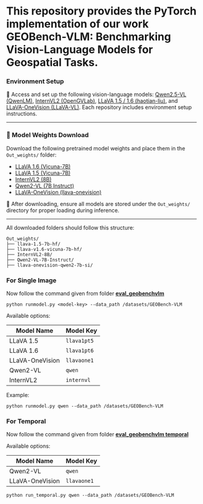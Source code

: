 <h1>This repository provides the <strong>PyTorch implementation</strong> of our work <strong>GEOBench-VLM: Benchmarking Vision-Language Models for Geospatial Tasks</strong>.</h1>


### Environment Setup

🔗 Access and set up the following vision-language models: [Qwen2.5-VL (QwenLM)](https://github.com/QwenLM/Qwen2.5-VL), [InternVL2 (OpenGVLab)](https://github.com/OpenGVLab/InternVL), [LLaVA 1.5 / 1.6 (haotian-liu)](https://github.com/haotian-liu/LLaVA), and [LLaVA-OneVision (LLaVA-VL)](https://github.com/LLaVA-VL/LLaVA-NeXT). Each repository includes environment setup instructions.

<hr>

### 🔻 Model Weights Download

Download the following pretrained model weights and place them in the `Out_weights/` folder:

- [LLaVA 1.6 (Vicuna-7B)](https://huggingface.co/llava-hf/llava-v1.6-vicuna-7b-hf)  
- [LLaVA 1.5 (Vicuna-7B)](https://huggingface.co/llava-hf/llava-1.5-7b-hf)  
- [InternVL2 (8B)](https://huggingface.co/OpenGVLab/InternVL2-8B)  
- [Qwen2-VL (7B Instruct)](https://huggingface.co/Qwen/Qwen2-VL-7B-Instruct)  
- [LLaVA-OneVision (llava-onevision)](https://huggingface.co/lmms-lab/llava-onevision-qwen2-7b-si)

📁 After downloading, ensure all models are stored under the `Out_weights/` directory for proper loading during inference.

<hr>

All downloaded folders should follow this structure:

```
Out_weights/
├── llava-1.5-7b-hf/
├── llava-v1.6-vicuna-7b-hf/
├── InternVL2-8B/
├── Qwen2-VL-7B-Instruct/
├── llava-onevision-qwen2-7b-si/
```

### For Single Image

Now follow the command given from folder <strong>[eval_geobenchvlm](eval_geobenchvlm)</strong>

```
python runmodel.py <model-key> --data_path /datasets/GEOBench-VLM
```
Available <model-key> options:

| Model Name      | Model Key   |
| --------------- | ----------- |
| LLaVA 1.5       | `llava1pt5` |
| LLaVA 1.6       | `llava1pt6` |
| LLaVA-OneVision | `llavaone1` |
| Qwen2-VL        | `qwen`      |
| InternVL2       | `internvl`  |

Example:

```
python runmodel.py qwen --data_path /datasets/GEOBench-VLM
```

### For Temporal

Now follow the command given from folder <strong>[eval_geobenchvlm temporal](eval_geobenchvlm/temporal)</strong>

Available <model-key> options:

| Model Name      | Model Key   |
| --------------- | ----------- |
| Qwen2-VL        | `qwen`      |
| LLaVA-OneVision | `llavaone1` |

```
python run_temporal.py qwen --data_path /datasets/GEOBench-VLM
```



